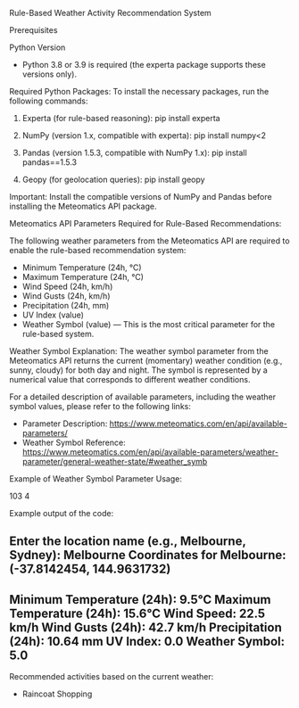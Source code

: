 Rule-Based Weather Activity Recommendation System

Prerequisites

Python Version
- Python 3.8 or 3.9 is required (the experta package supports these versions only).

Required Python Packages:
To install the necessary packages, run the following commands:

1. Experta (for rule-based reasoning):
   pip install experta

2. NumPy (version 1.x, compatible with experta):
   pip install numpy<2

3. Pandas (version 1.5.3, compatible with NumPy 1.x):
   pip install pandas==1.5.3

4. Geopy (for geolocation queries):
   pip install geopy

Important: Install the compatible versions of NumPy and Pandas before installing the Meteomatics API package.

Meteomatics API Parameters Required for Rule-Based Recommendations:

The following weather parameters from the Meteomatics API are required to enable the rule-based recommendation system:

- Minimum Temperature (24h, °C)
- Maximum Temperature (24h, °C)
- Wind Speed (24h, km/h)
- Wind Gusts (24h, km/h)
- Precipitation (24h, mm)
- UV Index (value)
- Weather Symbol (value) — This is the most critical parameter for the rule-based system.

Weather Symbol Explanation:
The weather symbol parameter from the Meteomatics API returns the current (momentary) weather condition (e.g., sunny, cloudy) for both day and night. The symbol is represented by a numerical value that corresponds to different weather conditions.

For a detailed description of available parameters, including the weather symbol values, please refer to the following links:
- Parameter Description: https://www.meteomatics.com/en/api/available-parameters/
- Weather Symbol Reference: https://www.meteomatics.com/en/api/available-parameters/weather-parameter/general-weather-state/#weather_symb

Example of Weather Symbol Parameter Usage:

<parameter name="weather_symbol_1h:idx">
    <location lat="50" lon="10">
        <value date="2024-09-25T00:00:00Z">103</value>  <!-- 103 represents rain at night -->
        <value date="2024-09-25T06:00:00Z">4</value>    <!-- 4 represents cloudy in the morning -->
    </location>
</parameter>


Example output of the code:

Enter the location name (e.g., Melbourne, Sydney): Melbourne
Coordinates for Melbourne: (-37.8142454, 144.9631732)
--------------------------------------------------
Minimum Temperature (24h): 9.5°C
Maximum Temperature (24h): 15.6°C
Wind Speed: 22.5 km/h
Wind Gusts (24h): 42.7 km/h
Precipitation (24h): 10.64 mm
UV Index: 0.0
Weather Symbol: 5.0
--------------------------------------------------
Recommended activities based on the current weather:
- Raincoat Shopping